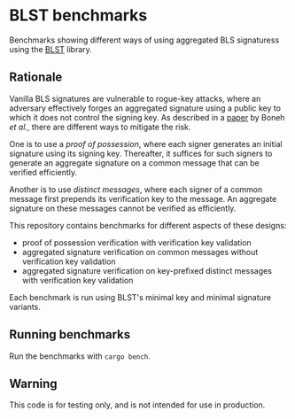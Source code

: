 # BLST benchmarks

Benchmarks showing different ways of using aggregated BLS signaturess using the [BLST](https://crates.io/crates/blst) library.

## Rationale

Vanilla BLS signatures are vulnerable to rogue-key attacks, where an adversary effectively forges an aggregated signature using a public key to which it does not control the signing key.
As described in a [paper](https://crypto.stanford.edu/~dabo/pubs/papers/aggreg.pdf) by Boneh _et al._, there are different ways to mitigate the risk.

One is to use a _proof of possession_, where each signer generates an initial signature using its signing key.
Thereafter, it suffices for such signers to generate an aggregate signature on a common message that can be verified efficiently.

Another is to use _distinct messages_, where each signer of a common message first prepends its verification key to the message.
An aggregate signature on these messages cannot be verified as efficiently.

This repository contains benchmarks for different aspects of these designs:
- proof of possession verification with verification key validation
- aggregated signature verification on common messages without verification key validation
- aggregated signature verification on key-prefixed distinct messages with verification key validation

Each benchmark is run using BLST's minimal key and minimal signature variants.

## Running benchmarks

Run the benchmarks with `cargo bench`.

## Warning

This code is for testing only, and is not intended for use in production.
